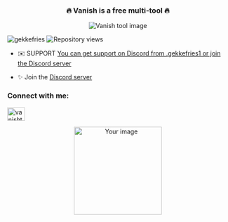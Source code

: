 <div>
  <h3 align="center">🔥 Vanish is a free multi-tool 🔥</h3>
  
  <p align="center">
    <img src="https://i.ibb.co/G0Qt99x/result-1.png" alt="Vanish tool image" />
  </p>
  
  <p align="left">
    <img src="https://komarev.com/ghpvc/?username=gekkefries&label=Profile%20views&color=0e75b6&style=flat" alt="gekkefries" />
    <img src="https://komarev.com/ghpvc/?username=gekkefries&repo=vanish&label=Repository%20views&color=0e75b6&style=flat" alt="Repository views" />
  </p>
  
  - ✉️ SUPPORT [You can get support on Discord from .gekkefries1 or join the Discord server](https://discord.gg/vanishtool)
  
  - ✨ Join the [Discord server](https://discord.gg/vanishtool)
  
  <h3 align="left">Connect with me:</h3>
  <p align="left">
    <a href="https://discord.gg/vanishtool" target="_blank">
      <img align="center" src="https://raw.githubusercontent.com/rahuldkjain/github-profile-readme-generator/master/src/images/icons/Social/discord.svg" alt="vanishtool" height="30" width="40" />
    </a>
  </p>
</div>

<p align="center">
  <img src="[URL_OF_YOUR_IMAGE](https://i.ibb.co/7KWnSSk/niggerrrr.png)" alt="Your image" style="width: 200px; height: auto;">
</p>
